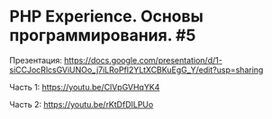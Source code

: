 # PHP Experience. Основы программирования. #5

Презентация: https://docs.google.com/presentation/d/1-siCCJocRlcsGViUNOo_j7iLRoPfI2YLtXCBKuEgG_Y/edit?usp=sharing

Часть 1: https://youtu.be/ClVpGVHqYK4

Часть 2: https://youtu.be/rKtDfDILPUo
